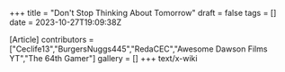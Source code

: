 +++
title = "Don't Stop Thinking About Tomorrow"
draft = false
tags = []
date = 2023-10-27T19:09:38Z

[Article]
contributors = ["Ceclife13","BurgersNuggs445","RedaCEC","Awesome Dawson Films YT","The 64th Gamer"]
gallery = []
+++
text/x-wiki